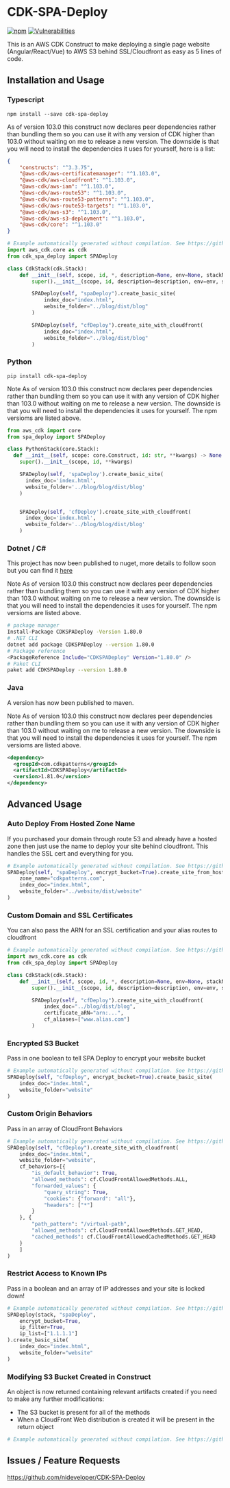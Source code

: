 # CDK-SPA-Deploy

[![npm](https://img.shields.io/npm/dt/cdk-spa-deploy)](https://www.npmjs.com/package/cdk-spa-deploy)
[![Vulnerabilities](https://img.shields.io/snyk/vulnerabilities/npm/cdk-spa-deploy)](https://www.npmjs.com/package/cdk-spa-deploy)

This is an AWS CDK Construct to make deploying a single page website (Angular/React/Vue) to AWS S3 behind SSL/Cloudfront as easy as 5 lines of code.

## Installation and Usage

### Typescript

```console
npm install --save cdk-spa-deploy
```

As of version 103.0 this construct now declares peer dependencies rather than bundling them so you can use it with any version of CDK higher than 103.0 without waiting on me to release a new version. The downside is that you will need to install the dependencies it uses for yourself, here is a list:

```json
{
    "constructs": "^3.3.75",
    "@aws-cdk/aws-certificatemanager": "^1.103.0",
    "@aws-cdk/aws-cloudfront": "^1.103.0",
    "@aws-cdk/aws-iam": "^1.103.0",
    "@aws-cdk/aws-route53": "^1.103.0",
    "@aws-cdk/aws-route53-patterns": "^1.103.0",
    "@aws-cdk/aws-route53-targets": "^1.103.0",
    "@aws-cdk/aws-s3": "^1.103.0",
    "@aws-cdk/aws-s3-deployment": "^1.103.0",
    "@aws-cdk/core": "^1.103.0"
}
```

```python
# Example automatically generated without compilation. See https://github.com/aws/jsii/issues/826
import aws_cdk.core as cdk
from cdk_spa_deploy import SPADeploy

class CdkStack(cdk.Stack):
    def __init__(self, scope, id, *, description=None, env=None, stackName=None, tags=None, synthesizer=None, terminationProtection=None, analyticsReporting=None):
        super().__init__(scope, id, description=description, env=env, stackName=stackName, tags=tags, synthesizer=synthesizer, terminationProtection=terminationProtection, analyticsReporting=analyticsReporting)

        SPADeploy(self, "spaDeploy").create_basic_site(
            index_doc="index.html",
            website_folder="../blog/dist/blog"
        )

        SPADeploy(self, "cfDeploy").create_site_with_cloudfront(
            index_doc="index.html",
            website_folder="../blog/dist/blog"
        )
```

### Python

```console
pip install cdk-spa-deploy
```

Note As of version 103.0 this construct now declares peer dependencies rather than bundling them so you can use it with any version of CDK higher than 103.0 without waiting on me to release a new version. The downside is that you will need to install the dependencies it uses for yourself. The npm versioms are listed above.

```python
from aws_cdk import core
from spa_deploy import SPADeploy

class PythonStack(core.Stack):
  def __init__(self, scope: core.Construct, id: str, **kwargs) -> None:
    super().__init__(scope, id, **kwargs)

    SPADeploy(self, 'spaDeploy').create_basic_site(
      index_doc='index.html',
      website_folder='../blog/blog/dist/blog'
    )


    SPADeploy(self, 'cfDeploy').create_site_with_cloudfront(
      index_doc='index.html',
      website_folder='../blog/blog/dist/blog'
    )
```

### Dotnet / C#

This project has now been published to nuget, more details to follow soon but you can find it [here](https://www.nuget.org/packages/CDKSPADeploy/1.80.0)

Note As of version 103.0 this construct now declares peer dependencies rather than bundling them so you can use it with any version of CDK higher than 103.0 without waiting on me to release a new version. The downside is that you will need to install the dependencies it uses for yourself. The npm versioms are listed above.

```bash
# package manager
Install-Package CDKSPADeploy -Version 1.80.0
# .NET CLI
dotnet add package CDKSPADeploy --version 1.80.0
# Package reference
<PackageReference Include="CDKSPADeploy" Version="1.80.0" />
# Paket CLI
paket add CDKSPADeploy --version 1.80.0
```

### Java

A version has now been published to maven.

Note As of version 103.0 this construct now declares peer dependencies rather than bundling them so you can use it with any version of CDK higher than 103.0 without waiting on me to release a new version. The downside is that you will need to install the dependencies it uses for yourself. The npm versioms are listed above.

```xml
<dependency>
  <groupId>com.cdkpatterns</groupId>
  <artifactId>CDKSPADeploy</artifactId>
  <version>1.81.0</version>
</dependency>
```

## Advanced Usage

### Auto Deploy From Hosted Zone Name

If you purchased your domain through route 53 and already have a hosted zone then just use the name to deploy your site behind cloudfront. This handles the SSL cert and everything for you.

```python
# Example automatically generated without compilation. See https://github.com/aws/jsii/issues/826
SPADeploy(self, "spaDeploy", encrypt_bucket=True).create_site_from_hosted_zone(
    zone_name="cdkpatterns.com",
    index_doc="index.html",
    website_folder="../website/dist/website"
)
```

### Custom Domain and SSL Certificates

You can also pass the ARN for an SSL certification and your alias routes to cloudfront

```python
# Example automatically generated without compilation. See https://github.com/aws/jsii/issues/826
import aws_cdk.core as cdk
from cdk_spa_deploy import SPADeploy

class CdkStack(cdk.Stack):
    def __init__(self, scope, id, *, description=None, env=None, stackName=None, tags=None, synthesizer=None, terminationProtection=None, analyticsReporting=None):
        super().__init__(scope, id, description=description, env=env, stackName=stackName, tags=tags, synthesizer=synthesizer, terminationProtection=terminationProtection, analyticsReporting=analyticsReporting)

        SPADeploy(self, "cfDeploy").create_site_with_cloudfront(
            index_doc="../blog/dist/blog",
            certificate_aRN="arn:...",
            cf_aliases=["www.alias.com"]
        )
```

### Encrypted S3 Bucket

Pass in one boolean to tell SPA Deploy to encrypt your website bucket

```python
# Example automatically generated without compilation. See https://github.com/aws/jsii/issues/826
SPADeploy(self, "cfDeploy", encrypt_bucket=True).create_basic_site(
    index_doc="index.html",
    website_folder="website"
)
```

### Custom Origin Behaviors

Pass in an array of CloudFront Behaviors

```python
# Example automatically generated without compilation. See https://github.com/aws/jsii/issues/826
SPADeploy(self, "cfDeploy").create_site_with_cloudfront(
    index_doc="index.html",
    website_folder="website",
    cf_behaviors=[{
        "is_default_behavior": True,
        "allowed_methods": cf.CloudFrontAllowedMethods.ALL,
        "forwarded_values": {
            "query_string": True,
            "cookies": {"forward": "all"},
            "headers": ["*"]
        }
    }, {
        "path_pattern": "/virtual-path",
        "allowed_methods": cf.CloudFrontAllowedMethods.GET_HEAD,
        "cached_methods": cf.CloudFrontAllowedCachedMethods.GET_HEAD
    }
    ]
)
```

### Restrict Access to Known IPs

Pass in a boolean and an array of IP addresses and your site is locked down!

```python
# Example automatically generated without compilation. See https://github.com/aws/jsii/issues/826
SPADeploy(stack, "spaDeploy",
    encrypt_bucket=True,
    ip_filter=True,
    ip_list=["1.1.1.1"]
).create_basic_site(
    index_doc="index.html",
    website_folder="website"
)
```

### Modifying S3 Bucket Created in Construct

An object is now returned containing relevant artifacts created if you need to make any further modifications:

* The S3 bucket is present for all of the methods
* When a CloudFront Web distribution is created it will be present in the return object

```python
# Example automatically generated without compilation. See https://github.com/aws/jsii/issues/826
```

## Issues / Feature Requests

https://github.com/nideveloper/CDK-SPA-Deploy
